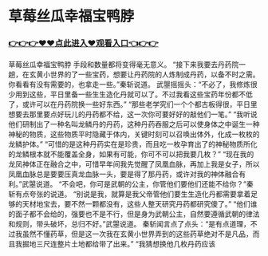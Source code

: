 # 草莓丝瓜幸福宝鸭脖

### <a href="https://github.com/xinfue/dunp/issues/2">👉👉👉♥♥点此进入♥观看入口👈👉👉</a>

草莓丝瓜幸福宝鸭脖
手段和数量都将变得毫无意义。
    “接下来我要去丹药院一趟，在玄黄小世界的了一些宝药，想要让丹药院的人炼制成丹药，以备不时之需。你看看有没有需要的，也拿走一些。”秦斩说道。
    武曌摇摇头：“不必了，我修炼很少用到这些，平日里备一些生生造化丹就可以了。不过我看这些宝药年份都不低了，或许可以在丹药院换一些好东西。”
    “那些老学究们一个个都古板得很，平日里想要去那里要点好玩儿的丹药都不给，这一次你可要好好的敲他们一笔。”
    “我听说他们研制出了一种名叫龙鳞丹的丹药，这种丹药吞服之后可以使身体之中诞生一种神秘的物质，这些物质平时隐藏于体内，关键时刻可以召唤出体外，化成一枚枚的龙鳞护体。”
    “可惜的是这种丹药实在是珍贵，而且吃一枚孕育出了的神秘物质所化的龙鳞根本就不能覆盖全身，如果有可能，你可不可以把我要几枚？”
    “现在我的龙凤神体正在融合之中，可惜早年间我先觉醒了凤凰血脉，再加上我是女子，所以凤凰血脉总是要要压真龙血脉一头，要是得了那丹药，或许对我的神体融合有利。”武曌说道。
    “不会吧，你可是武朝的公主，你管他们要他们还能不给你？”秦斩有点夸张的说道。
    “别说是我，就算是我父帝管他们要生生造化丹都需要拿着足够的天材地宝去，要不然一颗都没有，这些人整天研究丹药都研究傻了。”
    “他们谁的面子都不会给的，强要也不是不行，但是身为武朝公主，自然要遵循武朝的律法和规则，带头破坏，总归不好。”武曌说道。
    秦斩闻言点了点头：“是有点道理，不过我虽然不懂药草，但是这一次我在玄黄小世界弄到的这些药草绝对不是凡品，而且我掘地三尺连整片土地都给带了出来。”
    “我猜想换他几枚丹药应该
